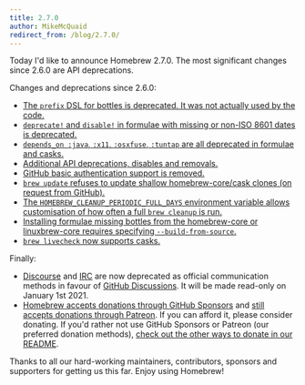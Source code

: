 ```yaml
---
title: 2.7.0
author: MikeMcQuaid
redirect_from: /blog/2.7.0/
---
```

Today I'd like to announce Homebrew 2.7.0. The most significant changes since 2.6.0 are API deprecations.

Changes and deprecations since 2.6.0:

- [The `prefix` DSL for bottles is deprecated. It was not actually used by the code.](https://github.com/Homebrew/brew/pull/9482)
- [`deprecate!` and `disable!` in formulae with missing or non-ISO 8601 dates is deprecated.](https://github.com/Homebrew/brew/pull/9478)
- [`depends_on :java`, `:x11`, `:osxfuse`, `:tuntap` are all deprecated in formulae and casks.](https://github.com/Homebrew/brew/pull/9403)
- [Additional API deprecations, disables and removals.](https://github.com/Homebrew/brew/pull/10056)
- [GitHub basic authentication support is removed.](https://github.com/Homebrew/brew/pull/10045)
- [`brew update` refuses to update shallow homebrew-core/cask clones (on request from GitHub).](https://github.com/Homebrew/brew/pull/9383)
- [The `HOMEBREW_CLEANUP_PERIODIC_FULL_DAYS` environment variable allows customisation of how often a full `brew cleanup` is run.](https://github.com/Homebrew/brew/pull/9477)
- [Installing formulae missing bottles from the homebrew-core or linuxbrew-core requires specifying `--build-from-source`.](https://github.com/Homebrew/brew/pull/9518)
- [`brew livecheck` now supports casks.](https://github.com/Homebrew/brew/pull/8578)

Finally:

- [Discourse](https://github.com/Homebrew/brew/pull/9144) and [IRC](https://github.com/Homebrew/brew/pull/8981) are now deprecated as official communication methods in favour of [GitHub Discussions](https://github.com/Homebrew/brew/pull/8802). It will be made read-only on January 1st 2021.
- [Homebrew accepts donations through GitHub Sponsors](https://github.com/sponsors/Homebrew) and [still accepts donations through Patreon](https://www.patreon.com/homebrew). If you can afford it, please consider donating. If you'd rather not use GitHub Sponsors or Patreon (our preferred donation methods), [check out the other ways to donate in our README](https://github.com/homebrew/brew/#donations).

Thanks to all our hard-working maintainers, contributors, sponsors and supporters for getting us this far. Enjoy using Homebrew!
